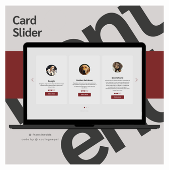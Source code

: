 ![Texto alternativo](https://github.com/francinedds/card-slider-dogs/blob/main/images/mockup-card-slider-dogs.png)
